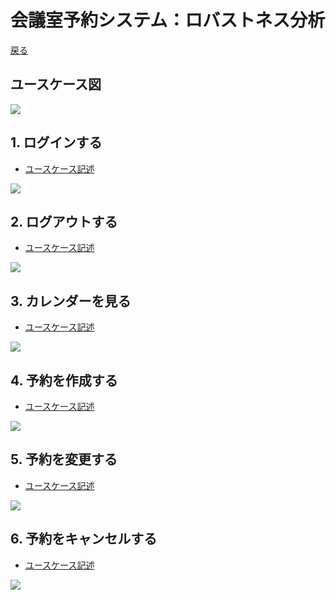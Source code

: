 # 会議室予約システム：ロバストネス分析

[戻る](./README.md)

## ユースケース図
<img src="../usecase/img/kaigi_usecase.png">

## 1. ログインする
- [ユースケース記述](../usecase/usecase01.md)

<img src="img/robustness01.png">


## 2. ログアウトする
- [ユースケース記述](../usecase/usecase02.md)

<img src="img/robustness02.png">


## 3. カレンダーを見る
- [ユースケース記述](../usecase/usecase03.md)

<img src="img/robustness03.png">

## 4. 予約を作成する
- [ユースケース記述](../usecase/usecase04.md)

<img src="img/robustness04.png">

## 5. 予約を変更する
- [ユースケース記述](../usecase/usecase05.md)

<img src="img/robustness05.png">


## 6. 予約をキャンセルする
- [ユースケース記述](../usecase/usecase06.md)

<img src="img/robustness06.png">

